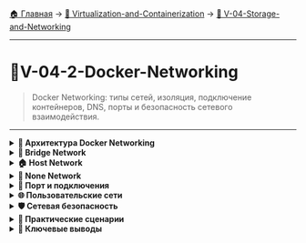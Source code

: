 [🏠 Главная](../../README.md) → [🐳 Virtualization-and-Containerization](../../README.md#-virtualization-and-containerization) → [💾 V-04-Storage-and-Networking](../../README.md#-v-04-storage-and-networking)

---

# 🐳V-04-2-Docker-Networking
> Docker Networking: типы сетей, изоляция, подключение контейнеров, DNS, порты и безопасность сетевого взаимодействия.

---

<details>
<summary><b>🎯 Архитектура Docker Networking</b></summary>

---

### Сетевые модели Docker

```text
# Сетевые драйверы Docker
┌─────────────────┐    ┌─────────────────┐
│   bridge        │    │   host          │
│   (default)     │    │   (host net)    │
├─────────────────┤    ├─────────────────┤
│   overlay       │    │   none          │
│   (swarm)       │    │   (no network)  │
├─────────────────┤    ├─────────────────┤
│   macvlan       │    │   ipvlan        │
│   (direct)      │    │   (L3)          │
└─────────────────┘    └─────────────────┘
```

### Сетевые пространства имен

```text
# Каждый контейнер в своем network namespace
┌─────────────────┐    ┌─────────────────┐
│   Контейнер A   │    │   Контейнер B   │
│   eth0: 172.17.0.2 │ │   eth0: 172.17.0.3 │
│   netns: A       │    │   netns: B       │
└─────────────────┘    └─────────────────┘
           ↓                    ↓
    ┌─────────────────────────────────┐
    │        Docker Bridge            │
    │        docker0: 172.17.0.1      │
    └─────────────────────────────────┘
```

**Компоненты сети:**
- ✅ **Network Namespace** - изоляция сети контейнера
- ✅ **veth pair** - виртуальные ethernet устройства
- ✅ **bridge** - виртуальный сетевой коммутатор
- ✅ **iptables** - правила фаервола и NAT

---

</details>

<details>
<summary><b>🌉 Bridge Network</b></summary>

---

### Сеть по умолчанию

```bash
# Просмотр сетей
docker network ls

# Создание bridge сети
docker network create my-bridge-network

# Создание с кастомными настройками
docker network create \
  --driver bridge \
  --subnet=192.168.100.0/24 \
  --gateway=192.168.100.1 \
  my-custom-bridge

# Подключение контейнера к сети
docker run -d --name web \
  --network my-bridge-network \
  nginx:latest
```

### Настройка bridge сети

```bash
# Создание сети с конкретным IP диапазоном
docker network create \
  --subnet=10.10.0.0/16 \
  --ip-range=10.10.10.0/24 \
  --gateway=10.10.10.1 \
  my-network

# Фиксированный IP для контейнера
docker run -d --name app \
  --network my-network \
  --ip 10.10.10.50 \
  nginx:latest

# Просмотр информации о сети
docker network inspect my-network
```

### DNS в bridge сетях

```bash
# Контейнеры могут общаться по именам
docker run -d --name database redis:latest
docker run -it --link database alpine ping database

# Создание алиасов
docker run -d --name web \
  --network my-network \
  --network-alias webserver \
  nginx:latest

# Пинг по алиасу
docker run -it --network my-network alpine ping webserver
```

---

</details>

<details>
<summary><b>🏠 Host Network</b></summary>

---

### Сеть хоста

```bash
# Запуск контейнера в сети хоста
docker run -d \
  --network host \
  nginx:latest

# В этом режиме контейнер использует сеть хоста напрямую
# Порт 80 nginx будет доступен на порту 80 хоста
```

### Особенности host сети

```text
✅ Нет изоляции сети
✅ Прямой доступ к сетевым интерфейсам хоста
✅ Максимальная производительность
❌ Конфликты портов
❌ Отсутствие сетевой изоляции
```

### Сценарии использования

```bash
# Высокопроизводительные приложения
docker run -d --network host nginx:latest

# Сетевые утилиты и мониторинг
docker run -it --network host nicolaka/netshoot

# Приложения требующие RAW сокеты
docker run -d --network host my-custom-app
```

---

</details>

<details>
<summary><b>🚫 None Network</b></summary>

---

### Полная сетевая изоляция

```bash
# Запуск контейнера без сети
docker run -d \
  --network none \
  alpine sleep 3600

# Проверка сети внутри контейнера
docker exec -it <container> ip addr
# Будет только loopback интерфейс
```

### Использование none сети

```text
🔒 Обработка чувствительных данных
📊 Пакетные задания (batch jobs)
🛡️ Повышенные требования безопасности
🔧 Специализированные приложения
```

### Добавление сети позже

```bash
# Запуск без сети
docker run -d --name isolated --network none alpine sleep 3600

# Подключение к сети после запуска
docker network connect my-bridge-network isolated

# Отключение от сети
docker network disconnect my-bridge-network isolated
```

---

</details>

<details>
<summary><b>🔧 Порт и подключения</b></summary>

---

### Проброс портов

```bash
# Проброс порта host:container
docker run -d -p 8080:80 nginx:latest

# Проброс на конкретный IP
docker run -d -p 127.0.0.1:8080:80 nginx:latest

# Проброс случайного порта хоста
docker run -d -p 80 nginx:latest

# Проброс всех портов
docker run -d -P nginx:latest

# Проброс UDP портов
docker run -d -p 53:53/udp dns-server
```

### Сетевые подключения

```bash
# Подключение контейнера к сети
docker network connect my-network my-container

# Отключение от сети
docker network disconnect my-network my-container

# Просмотр сетей контейнера
docker inspect my-container | grep -A 20 Networks
```

### Связи между контейнерами

```bash
# Legacy links (устарело, но работает)
docker run -d --name database redis:latest
docker run -it --link database alpine env

# Современный подход - пользовательские сети
docker network create app-network
docker run -d --name db --network app-network redis:latest
docker run -d --name web --network app-network nginx:latest
# web может пинговать db по имени
```

---

</details>

<details>
<summary><b>🌐 Пользовательские сети</b></summary>

---

### Создание изолированных сетей

```bash
# Создание внутренней сети (без доступа извне)
docker network create \
  --internal \
  --driver bridge \
  my-internal-network

# Сеть с отключенным DNS
docker network create \
  --driver bridge \
  --opt com.docker.network.disable_icc=false \
  my-custom-net

# Просмотр деталей сети
docker network inspect my-custom-net
```

### Macvlan сети

```bash
# Прямое подключение к физической сети
docker network create \
  -d macvlan \
  --subnet=192.168.1.0/24 \
  --gateway=192.168.1.1 \
  -o parent=eth0 \
  my-macvlan-net

# Контейнер получит реальный IP в сети
docker run -d \
  --network my-macvlan-net \
  --ip=192.168.1.100 \
  nginx:latest
```

### Overlay сети (для Swarm)

```bash
# Создание overlay сети в Swarm
docker network create \
  --driver overlay \
  --attachable \
  my-overlay-net

# Сервисы в overlay сети
docker service create \
  --name web \
  --network my-overlay-net \
  nginx:latest
```

---

</details>

<details>
<summary><b>🛡️ Сетевая безопасность</b></summary>

---

### Изоляция сетей

```bash
# Создание изолированных сетей для разных приложений
docker network create frontend-net
docker network create backend-net
docker network create database-net

# Контейнеры в разных сетях не видят друг друга
docker run -d --network frontend-net --name frontend nginx:latest
docker run -d --network backend-net --name backend api:latest
docker run -d --network database-net --name database postgres:latest
```

### Ограничение доступа

```bash
# Запрет исходящих подключений
docker run -d \
  --network none \
  --cap-add=NET_ADMIN \
  alpine sh -c "iptables -A OUTPUT -j DROP && sleep 3600"

# Только внутренняя сеть
docker network create --internal secure-net
```

### Мониторинг сети

```bash
# Просмотр сетевых подключений контейнера
docker exec my-container netstat -tulpn

# Анализ трафика
docker run -it --network container:my-container nicolaka/netshoot

# Проверка DNS разрешения
docker exec my-container nslookup database
```

---

</details>

<details>
<summary><b>🔧 Практические сценарии</b></summary>

---

### Многозвенная архитектура

```bash
# Создание сетей для разных уровней
docker network create public-net
docker network create private-net

# Frontend в public сети
docker run -d --name frontend \
  --network public-net \
  -p 80:80 \
  nginx:latest

# Backend в private сети  
docker run -d --name backend \
  --network private-net \
  api:latest

# Подключение frontend к private сети
docker network connect private-net frontend
```

### Разработка с изоляцией

```bash
# Сеть для разработки
docker network create dev-network

# База данных
docker run -d --name postgres-dev \
  --network dev-network \
  -e POSTGRES_PASSWORD=dev \
  postgres:13

# Приложение
docker run -d --name app-dev \
  --network dev-network \
  -p 3000:3000 \
  -e DATABASE_URL=postgres://postgres:dev@postgres-dev:5432/app \
  my-app:dev
```

### Production сеть

```bash
# Внутренняя сеть для коммуникации между сервисами
docker network create --internal service-mesh

# Публичная сеть для доступа извне
docker network create public-frontend

# Балансировщик нагрузки в обеих сетях
docker run -d --name load-balancer \
  --network public-frontend \
  --network service-mesh \
  -p 80:80 \
  haproxy:latest
```

---

</details>

<details>
<summary><b>🎯 Ключевые выводы</b></summary>

---

### Best Practices

```text
✅ Используйте пользовательские bridge сети вместо default
✅ Изолируйте разные компоненты приложения в разные сети
✅ Используйте внутренние сети для sensitive сервисов
✅ Ограничивайте проброс портов только необходимыми
✅ Используйте DNS имена вместо прямых IP адресов
✅ Регулярно проверяйте сетевую безопасность
```

### Выбор сетевого драйвера

```text
🏠 Одиночный хост → bridge, host, none
🌐 Мульти-хост кластер → overlay, macvlan
🔒 Безопасность → внутренние сети, изоляция
⚡ Производительность → host network
```

### Что дальше

```text
📚 Следующая тема: Docker Compose - оркестрация приложений
🔜 Затем: Docker Swarm - кластеризация
🎯 Цель: Создавать безопасные и масштабируемые сетевые архитектуры
```

---

</details>
